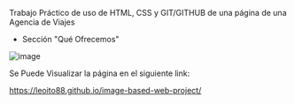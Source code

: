 Trabajo Práctico de uso de HTML, CSS y GIT/GITHUB de una página de una Agencia de Viajes

- Sección "Qué Ofrecemos"

![image](https://github.com/leoito88/image-based-web-project/assets/59623841/a4f88d6b-1fad-4f33-a95a-24862fea0ae3)

Se Puede Visualizar la página en el siguiente link:

https://leoito88.github.io/image-based-web-project/
